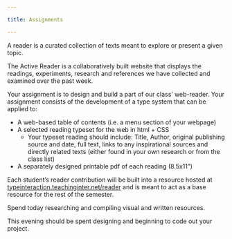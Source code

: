```yaml
---

title: Assignments

---
```


A reader is a curated collection of texts meant to explore or present a given topic. 

The Active Reader is a collaboratively built website that displays the readings, experiments, research and references we have collected and examined over the past week.

Your assignment is to design and build a part of our class’ web-reader. Your assignment consists of the development of a type system that can be applied to:
- A web-based table of contents (i.e. a menu section of your webpage)
- A selected reading typeset for the web in html + CSS 
	- Your typeset reading should include: Title, Author, original publishing source and date, full text, links to any inspirational sources and directly related texts (either found in your own research or from the class list)
- A separately designed printable pdf of each reading (8.5x11”)

Each student’s reader contribution will be built into a resource hosted at [typeinteraction.teachinginter.net/reader](http://typeinteraction.teachinginter.net/reader) and is meant to act as a base resource for the rest of the semester.


Spend today researching and compiling visual and written resources. 

This evening should be spent designing and beginning to code out your project. 